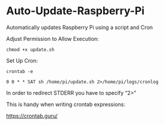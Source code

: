 # Auto-Update-Raspberry-Pi
Automatically updates Raspberry Pi using a script and Cron


Adjust Permission to Allow Execution:
```
chmod +x update.sh
```

Set Up Cron:

```
crontab -e

0 0 * * SAT sh /home/pi/update.sh 2>/home/pi/logs/cronlog
```
In order to redirect STDERR you have to specify “2>”

This is handy when writing crontab expressions:

https://crontab.guru/
